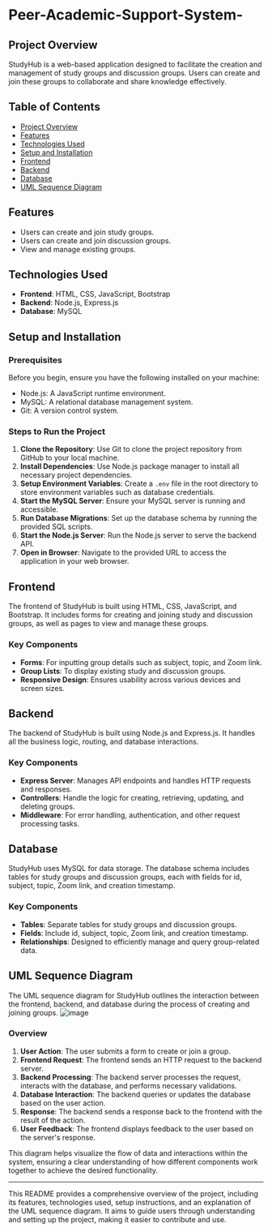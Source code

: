 # Peer-Academic-Support-System-

## Project Overview
StudyHub is a web-based application designed to facilitate the creation and management of study groups and discussion groups. Users can create and join these groups to collaborate and share knowledge effectively.

## Table of Contents
- [Project Overview](#project-overview)
- [Features](#features)
- [Technologies Used](#technologies-used)
- [Setup and Installation](#setup-and-installation)
- [Frontend](#frontend)
- [Backend](#backend)
- [Database](#database)
- [UML Sequence Diagram](#uml-sequence-diagram)

## Features
- Users can create and join study groups.
- Users can create and join discussion groups.
- View and manage existing groups.

## Technologies Used
- **Frontend**: HTML, CSS, JavaScript, Bootstrap
- **Backend**: Node.js, Express.js
- **Database**: MySQL

## Setup and Installation

### Prerequisites
Before you begin, ensure you have the following installed on your machine:
- Node.js: A JavaScript runtime environment.
- MySQL: A relational database management system.
- Git: A version control system.

### Steps to Run the Project
1. **Clone the Repository**: Use Git to clone the project repository from GitHub to your local machine.
2. **Install Dependencies**: Use Node.js package manager to install all necessary project dependencies.
3. **Setup Environment Variables**: Create a `.env` file in the root directory to store environment variables such as database credentials.
4. **Start the MySQL Server**: Ensure your MySQL server is running and accessible.
5. **Run Database Migrations**: Set up the database schema by running the provided SQL scripts.
6. **Start the Node.js Server**: Run the Node.js server to serve the backend API.
7. **Open in Browser**: Navigate to the provided URL to access the application in your web browser.

## Frontend
The frontend of StudyHub is built using HTML, CSS, JavaScript, and Bootstrap. It includes forms for creating and joining study and discussion groups, as well as pages to view and manage these groups.

### Key Components
- **Forms**: For inputting group details such as subject, topic, and Zoom link.
- **Group Lists**: To display existing study and discussion groups.
- **Responsive Design**: Ensures usability across various devices and screen sizes.

## Backend
The backend of StudyHub is built using Node.js and Express.js. It handles all the business logic, routing, and database interactions.

### Key Components
- **Express Server**: Manages API endpoints and handles HTTP requests and responses.
- **Controllers**: Handle the logic for creating, retrieving, updating, and deleting groups.
- **Middleware**: For error handling, authentication, and other request processing tasks.

## Database
StudyHub uses MySQL for data storage. The database schema includes tables for study groups and discussion groups, each with fields for id, subject, topic, Zoom link, and creation timestamp.

### Key Components
- **Tables**: Separate tables for study groups and discussion groups.
- **Fields**: Include id, subject, topic, Zoom link, and creation timestamp.
- **Relationships**: Designed to efficiently manage and query group-related data.

## UML Sequence Diagram
The UML sequence diagram for StudyHub outlines the interaction between the frontend, backend, and database during the process of creating and joining groups.
![image](https://github.com/kaushik102003/Peer-Academic-Support-System-/assets/149881593/12f4233c-b1de-489f-9039-99f9308cf93c)


### Overview
1. **User Action**: The user submits a form to create or join a group.
2. **Frontend Request**: The frontend sends an HTTP request to the backend server.
3. **Backend Processing**: The backend server processes the request, interacts with the database, and performs necessary validations.
4. **Database Interaction**: The backend queries or updates the database based on the user action.
5. **Response**: The backend sends a response back to the frontend with the result of the action.
6. **User Feedback**: The frontend displays feedback to the user based on the server's response.

This diagram helps visualize the flow of data and interactions within the system, ensuring a clear understanding of how different components work together to achieve the desired functionality.

---

This README provides a comprehensive overview of the project, including its features, technologies used, setup instructions, and an explanation of the UML sequence diagram. It aims to guide users through understanding and setting up the project, making it easier to contribute and use.
